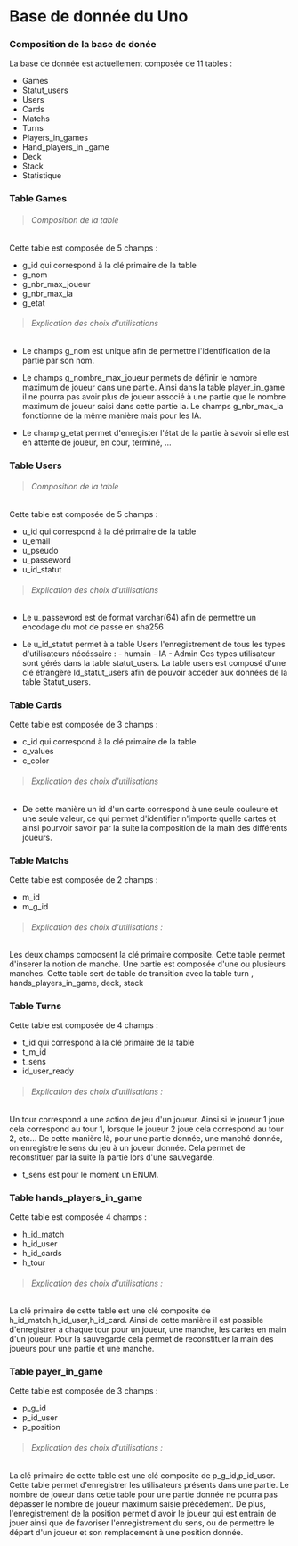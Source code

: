 # Base de donnée du Uno

### Composition de la base de donée 

La base de donnée est actuellement composée de 11 tables :

- Games
- Statut_users
- Users
- Cards
- Matchs
- Turns
- Players_in_games
- Hand_players_in _game
- Deck
- Stack
- Statistique

### Table Games

>###### Composition de la table 

Cette table est composée de 5 champs : 
- g_id qui correspond à la clé primaire de la table 
- g_nom 
- g_nbr_max_joueur
- g_nbr_max_ia
- g_etat

>###### Explication des choix d'utilisations

- Le champs g_nom est unique afin de permettre l'identification de la partie par son nom. 

- Le champs g_nombre_max_joueur permets de définir le nombre maximum de joueur dans une partie. Ainsi dans la table player_in_game il ne pourra pas avoir plus de joueur associé à une partie que le nombre maximum de joueur saisi dans cette partie la. Le champs g_nbr_max_ia fonctionne de la même manière mais pour les IA. 

- Le champ g_etat permet d'enregister l'état de la partie à savoir si elle est en attente de joueur, en cour, terminé, ... 


### Table Users

>###### Composition de la table 

Cette table est composée de 5 champs : 
- u_id qui correspond à la clé primaire de la table 
- u_email
- u_pseudo
- u_passeword
- u_id_statut

>###### Explication des choix d'utilisations

- Le u_passeword est de format varchar(64) afin de permettre un encodage du mot de passe en sha256

- Le u_id_statut permet à a table Users  l'enregistrement de tous les types d'utilisateurs nécéssaire : 
		- humain
		- IA
		- Admin 
Ces types utilisateur sont gérés dans la table statut_users. La table users est composé d'une clé étrangère Id_statut_users afin de pouvoir acceder aux données de la table Statut_users. 

### Table Cards

Cette table est composée de 3 champs : 
- c_id qui correspond à la clé primaire de la table 
- c_values
- c_color

>###### Explication des choix d'utilisations
 
 - De cette manière un id d'un carte correspond à une seule couleure et une seule valeur, ce qui permet d'identifier n'importe quelle cartes et ainsi pourvoir savoir par la suite la composition de la main des différents joueurs. 

 ### Table Matchs

 Cette table est composée de 2 champs :
 - m_id
 - m_g_id

 >###### Explication des choix d'utilisations : 

Les deux champs composent la clé primaire composite. Cette table permet d'inserer la notion de manche. Une partie est composée d'une ou plusieurs manches. Cette table sert de table de transition avec la table turn , hands_players_in_game, deck, stack

 ### Table Turns

Cette table est composée de 4 champs : 
- t_id qui correspond à la clé primaire de la table 
- t_m_id
- t_sens
- id_user_ready

>###### Explication des choix d'utilisations : 

Un tour correspond a une action de jeu d'un joueur. Ainsi si le joueur 1 joue cela correspond au tour 1, lorsque le joueur 2 joue cela correspond au tour 2, etc... De cette manière là, pour une partie donnée, une manché donnée, on enregistre le sens du jeu à un joueur donnée. Cela permet de reconstituer par la suite la partie lors d'une sauvegarde. 

- t_sens est pour le moment un ENUM. 

### Table hands_players_in_game

Cette table est composée 4 champs : 
- h_id_match
- h_id_user
- h_id_cards
- h_tour

>###### Explication des choix d'utilisations : 

La clé primaire de cette table est une clé composite de h_id_match,h_id_user,h_id_card. 
Ainsi de cette manière il est possible d'enregistrer a chaque tour pour un joueur, une manche, les cartes en main d'un joueur. Pour la sauvegarde cela permet de reconstituer la main des joueurs pour une partie et une manche. 

### Table payer_in_game

Cette table est composée de 3 champs : 
- p_g_id
- p_id_user
- p_position

>###### Explication des choix d'utilisations : 

La clé primaire de cette table est une clé composite de p_g_id,p_id_user. 
Cette table permet d'enregistrer les utilisateurs présents dans une partie. Le nombre de joueur dans cette table pour une partie donnée ne pourra pas dépasser le nombre de joueur maximum saisie précédement. 
De plus, l'enregistrement de la position permet d'avoir le joueur qui est entrain de jouer ainsi que de favoriser l'enregistrement du sens, ou de permettre le départ d'un joueur et son remplacement à une position donnée.  



